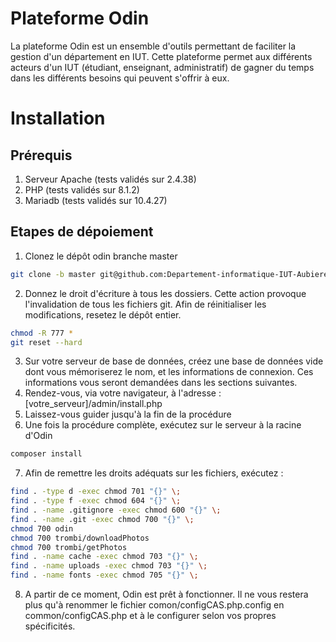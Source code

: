 # Plateforme Odin

La plateforme Odin est un ensemble d'outils permettant de faciliter la gestion d'un département en IUT. Cette plateforme permet aux différents acteurs d'un IUT (étudiant, enseignant, administratif) de gagner du temps dans les différents besoins qui peuvent s'offrir à eux.


# Installation
## Prérequis
1. Serveur Apache (tests validés sur 2.4.38)
2. PHP (tests validés sur 8.1.2)
3. Mariadb (tests validés sur 10.4.27)

## Etapes de dépoiement
1. Clonez le dépôt odin branche master

```bash
git clone -b master git@github.com:Departement-informatique-IUT-Aubiere/odin.git
```

2. Donnez le droit d'écriture à tous les dossiers. Cette action provoque l'invalidation de tous les fichiers git. Afin de réinitialiser les modifications, resetez le dépôt entier.

```bash
chmod -R 777 *
git reset --hard
```

3. Sur votre serveur de base de données, créez une base de données vide dont vous mémoriserez le nom, et les informations de connexion. Ces informations vous seront demandées dans les sections suivantes.
4. Rendez-vous, via votre navigateur, à l'adresse : [votre_serveur]/admin/install.php
5. Laissez-vous guider jusqu'à la fin de la procédure
6. Une fois la procédure complète, exécutez sur le serveur à la racine d'Odin

```bash
composer install
```

7. Afin de remettre les droits adéquats sur les fichiers, exécutez :

```bash
find . -type d -exec chmod 701 "{}" \;
find . -type f -exec chmod 604 "{}" \;
find . -name .gitignore -exec chmod 600 "{}" \;
find . -name .git -exec chmod 700 "{}" \;
chmod 700 odin
chmod 700 trombi/downloadPhotos
chmod 700 trombi/getPhotos
find . -name cache -exec chmod 703 "{}" \;
find . -name uploads -exec chmod 703 "{}" \;
find . -name fonts -exec chmod 705 "{}" \;
```

8. A partir de ce moment, Odin est prêt à fonctionner. Il ne vous restera plus qu'à renommer le fichier comon/configCAS.php.config en common/configCAS.php et à le configurer selon vos propres spécificités.
